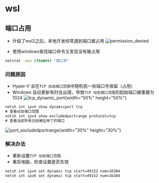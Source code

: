 # wsl

## 端口占用

* 升级了wsl2之后，本地开发经常遇到端口被占用
![permission_denied](/img/port_permission_denied.png)

* 使用windows查找端口命令又发现没有被占用
```cmd
netstat -ano |findstr "端口号"
```

### 问题原因

* Hyper-V 会在`TCP 动态端口范围`中随机挑一些端口号保留（占用）
* Windows 自动更新有时会出错，导致`TCP 动态端口范围`的起始端口被重置为 1024
![tcp_dynamic_port](/img/tcp_dynamic_port.png){width="50%" height="50%"}
```cmd
netsh int ipv4 show dynamicport tcp
# 查看动态端口范围
netsh int ipv4 show excludedportrange protocol=tcp
# 查看当前所有已经被征用了的端口
```
![port_excludedportrange](/img/port_excludedportrange.png){width="30%" height="30%"}

### 解决办法
* 重新设置`TCP 动态端口范围`
* 重启电脑，检查设置是否生效
```cmd
netsh int ipv4 set dynamic tcp start=49152 num=16384
netsh int ipv6 set dynamic tcp start=49152 num=16384
```
